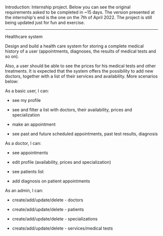 Introduction:
Internship project.
Below you can see the original requirements asked to be completed in ~15 days.
The version presented at the internship's end is the one on the 7th of April 2022.
The project is still being updated just for fun and exercise.

-------------------------------------------------------------------------------------

Healthcare system

Design and build a health care system for storing a complete medical history of a user (appointments, diagnoses, the results of medical tests and so on).

Also, a user should be able to see the prices for his medical tests and other treatments. It is expected that the system offers the possibility to add new doctors, together with a list of their services and availability. More scenarios below:

As a basic user, I can:

- see my profile

- see and filter a list with doctors, their availability, prices and specialization

- make an appointment

- see past and future scheduled appointments, past test results, diagnosis

As a doctor, I can:

- see appointments

- edit profile (availability, prices and specialization)

- see patients list

- add diagnosis on patient appointments

As an admin, I can:

- create/add/update/delete - doctors

- create/add/update/delete - patients

- create/add/update/delete - specializations

- create/add/update/delete - services/medical tests
